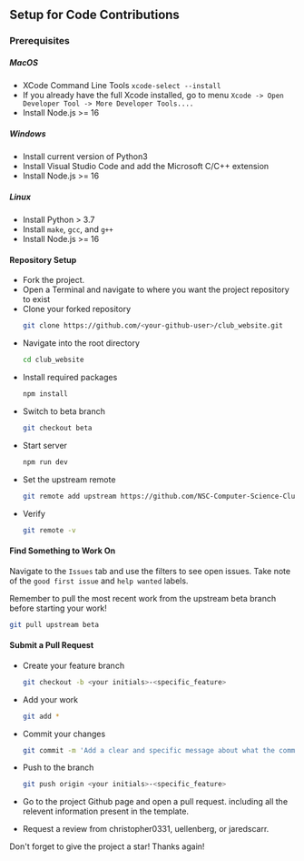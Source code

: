 ## Setup for Code Contributions

### Prerequisites

##### MacOS
- XCode Command Line Tools `xcode-select --install`
- If you already have the full Xcode installed, go to menu `Xcode -> Open Developer Tool -> More Developer Tools....`
- Install Node.js >= 16

##### Windows
- Install current version of Python3
- Install Visual Studio Code and add the Microsoft C/C++ extension
- Install Node.js >= 16

##### Linux

- Install Python > 3.7
- Install `make`, `gcc`, and `g++`
- Install Node.js >= 16

#### Repository Setup
- Fork the project.
- Open a Terminal and navigate to where you want the project repository to exist
- Clone your forked repository
    ```sh
    git clone https://github.com/<your-github-user>/club_website.git
    ```
- Navigate into the root directory
    ```sh
    cd club_website
    ```
- Install required packages
    ```sh
    npm install 
    ```
- Switch to beta branch
    ```sh
    git checkout beta
    ```
- Start server
    ```sh
    npm run dev
    ```
- Set the upstream remote
    ```sh
    git remote add upstream https://github.com/NSC-Computer-Science-Club/club_website.git
    ```
- Verify
    ```sh
    git remote -v
    ```

#### Find Something to Work On
Navigate to the `Issues` tab and use the filters to see open issues. Take note of the `good first issue` and `help wanted` labels.

Remember to pull the most recent work from the upstream beta branch before starting your work!

```sh
git pull upstream beta
```

#### Submit a Pull Request

- Create your feature branch
    ```sh
    git checkout -b <your initials>-<specific_feature>
    ```
- Add your work
    ```sh
    git add *
    ```
- Commit your changes
    ```sh
    git commit -m 'Add a clear and specific message about what the commit contains.'
    ```
- Push to the branch 
    ```sh
    git push origin <your initials>-<specific_feature>
    ```
- Go to the project Github page and open a pull request.  including all the relevent information present in the template.

- Request a review from christopher0331, uellenberg, or jaredscarr.

Don't forget to give the project a star! Thanks again!